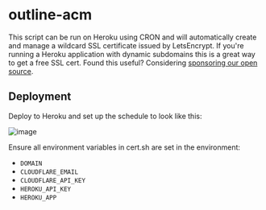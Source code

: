 # outline-acm

This script can be run on Heroku using CRON and will automatically create and manage a wildcard SSL certificate issued by LetsEncrypt. If you're running a Heroku application with dynamic subdomains this is a great way to get a free SSL cert. Found this useful? Considering [sponsoring our open source](https://github.com/sponsors/outline).

## Deployment

Deploy to Heroku and set up the schedule to look like this:

![image](https://user-images.githubusercontent.com/380914/106781088-848e9480-65fd-11eb-857e-4825707f28c5.png)

Ensure all environment variables in cert.sh are set in the environment:

- `DOMAIN`
- `CLOUDFLARE_EMAIL`
- `CLOUDFLARE_API_KEY`
- `HEROKU_API_KEY`
- `HEROKU_APP`
